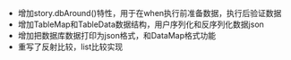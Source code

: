 - 增加story.dbAround()特性，用于在when执行前准备数据，执行后验证数据
- 增加TableMap和TableData数据结构，用户序列化和反序列化数据json
- 增加把数据库数据打印为json格式，和DataMap格式功能
- 重写了反射比较，list比较实现
